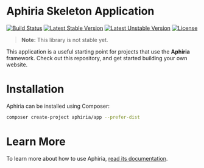 <h1>Aphiria Skeleton Application</h1>

[![Build Status](https://travis-ci.com/aphiria/app.svg)](https://travis-ci.com/aphiria/app)
[![Latest Stable Version](https://poser.pugx.org/aphiria/app/v/stable.svg)](https://packagist.org/packages/aphiria/app)
[![Latest Unstable Version](https://poser.pugx.org/aphiria/app/v/unstable.svg)](https://packagist.org/packages/aphiria/app)
[![License](https://poser.pugx.org/aphiria/app/license.svg)](https://packagist.org/packages/aphiria/app)

> **Note:** This library is not stable yet.

This application is a useful starting point for projects that use the **Aphiria** framework.  Check out this repository, and get started building your own website.

<h1>Installation</h1>

Aphiria can be installed using Composer:

```bash
composer create-project aphiria/app --prefer-dist
```

<h1>Learn More</h1>

To learn more about how to use Aphiria, [read its documentation](https://github.com/aphiria/docs).
